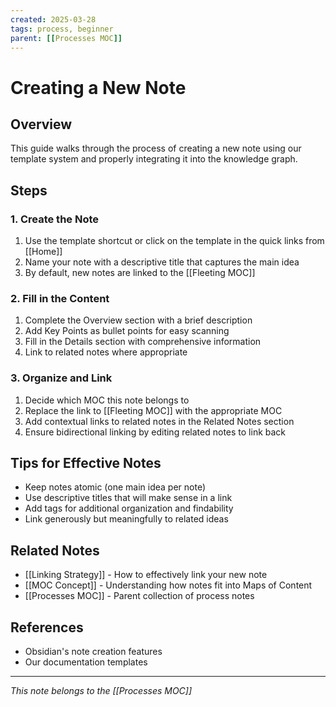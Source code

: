 ```yaml
---
created: 2025-03-28
tags: process, beginner
parent: [[Processes MOC]]
---
```


# Creating a New Note

## Overview
This guide walks through the process of creating a new note using our template system and properly integrating it into the knowledge graph.

## Steps

### 1. Create the Note
1. Use the template shortcut or click on the template in the quick links from [[Home]]
2. Name your note with a descriptive title that captures the main idea
3. By default, new notes are linked to the [[Fleeting MOC]]

### 2. Fill in the Content
1. Complete the Overview section with a brief description
2. Add Key Points as bullet points for easy scanning
3. Fill in the Details section with comprehensive information
4. Link to related notes where appropriate

### 3. Organize and Link
1. Decide which MOC this note belongs to
2. Replace the link to [[Fleeting MOC]] with the appropriate MOC
3. Add contextual links to related notes in the Related Notes section
4. Ensure bidirectional linking by editing related notes to link back

## Tips for Effective Notes
- Keep notes atomic (one main idea per note)
- Use descriptive titles that will make sense in a link
- Add tags for additional organization and findability
- Link generously but meaningfully to related ideas

## Related Notes
- [[Linking Strategy]] - How to effectively link your new note
- [[MOC Concept]] - Understanding how notes fit into Maps of Content
- [[Processes MOC]] - Parent collection of process notes

## References
- Obsidian's note creation features
- Our documentation templates

---
*This note belongs to the [[Processes MOC]]*